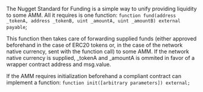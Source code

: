 The Nugget Standard for Funding is a simple way to unify providing liquidity to some AMM.
All it requires is one function:
`function fund(address _tokenA, address _tokenB, uint _amountA, uint _amountB) external payable`;

This function then takes care of forwarding supplied funds (either approved beforehand in the case of ERC20 tokens or, in the case of the network native currency, sent with the function call) to some AMM. If the network native currency is supplied, _tokenA and _amountA is ommited in favor of a wrapper contract address and msg.value.

If the AMM requires initialization beforehand a compliant contract can implement a function:
`function init([arbitrary parameters]) external;`
